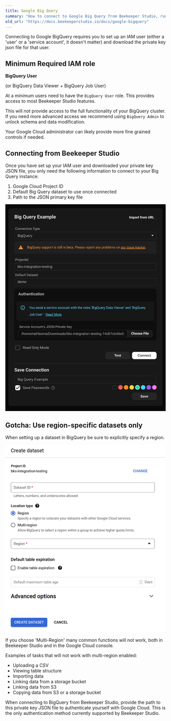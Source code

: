 ```yaml
---
title: Google Big Query
summary: "How to connect to Google Big Query from Beekeeper Studio, run queries, modify tables, and more!"
old_url: "https://docs.beekeeperstudio.io/docs/google-bigquery"
---
```



Connecting to Google BigQuery requires you to set up an IAM user (either a 'user' or a 'service account', it doesn't matter) and download the private key json file for that user.

## Minimum Required IAM role

**BigQuery User**

(or BigQuery Data Viewer + BigQuery Job User)

At a minimum users need to have the `BigQuery User` role. This provides access to most Beekeeper Studio features.

This will *not* provide access to the full functionality of your BigQuery cluster. If you need more advanced access we recommend using `BigQuery Admin` to unlock schema and data modification.

Your Google Cloud administrator can likely provide more fine grained controls if needed.


## Connecting from Beekeeper Studio

Once you have set up your IAM user and downloaded your private key JSON file, you only need the following information to connect to your Big Query instance:

1. Google Cloud Project ID
2. Default Big Query dataset to use once connected
3. Path to the JSON primary key file

![Image Alt Tag](../../assets/images/google-bigquery-101.png)


## Gotcha: Use region-specific datasets only

When setting up a dataset in BigQuery be sure to explicitly specify a region.

![Image Alt Tag](../../assets/images/google-bigquery-100.png)

If you choose 'Multi-Region' many common functions will not work, both in Beekeeper Studio and in the Google Cloud console.

Examples of tasks that will not work with multi-region enabled:
- Uploading a CSV
- Viewing table structure
- Importing data
- Linking data from a storage bucket
- Linking data from S3
- Copying data from S3 or a storage bucket



When connecting to BigQuery from Beekeeper Studio, provide the path to this private key JSON file to authenticate yourself with Google Cloud. This is the only authentication method currently supported by Beekeeper Studio.






